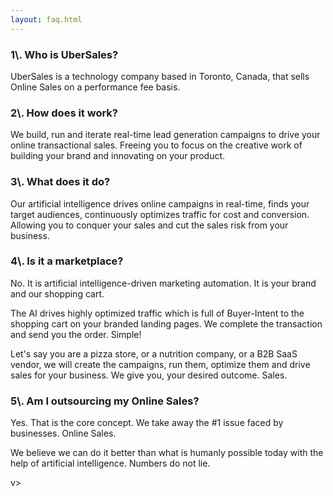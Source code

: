 ```yaml
---
layout: faq.html
---
```


<!-- Company - What we do & why -->

 <div class="ui vertical stripe segment">
  <div class="ui center text container">
  <h3 class="ui header">1\.  Who is UberSales?</h3>
  <p>UberSales is a technology company based in Toronto, Canada, that sells Online Sales on a performance fee basis.</p>
  <h3 class="ui header">2\.  How does it work?</h3>
  <p>We build, run and iterate real-time lead generation campaigns to drive your online transactional sales. Freeing you to focus on the creative work of building your brand and innovating on your product.</p>
  <h3 class="ui header">3\.  What does it do?</h3>
  <p>Our artificial intelligence drives online campaigns in real-time, finds your target audiences, continuously  optimizes traffic for cost and conversion. Allowing you to conquer your sales and cut the sales risk from your business.</p>
  <h3 class="ui header">4\.  Is it a marketplace?</h3>
  <p>No. It is artificial intelligence-driven marketing automation. It is your brand and our shopping cart. </p>
  <p>The AI drives highly optimized traffic which is full of Buyer-Intent to the shopping cart on  your branded landing pages. We complete the transaction and send you the order. Simple! </p>
  <p>Let's say you are a pizza store, or a nutrition company, or a B2B SaaS vendor, we will create the campaigns, run them, optimize them and drive sales for your business. We give you, your desired outcome. Sales.</p>
  <h3 class="ui header">5\.  Am I outsourcing my Online Sales?</h3>
  <p>Yes. That is the core concept. We take away the #1 issue faced by businesses. Online Sales.</p>
  <p> We believe we can do it better than what is humanly possible today with the help of artificial intelligence. Numbers do not lie. </p>
</div>
</div>

v>
